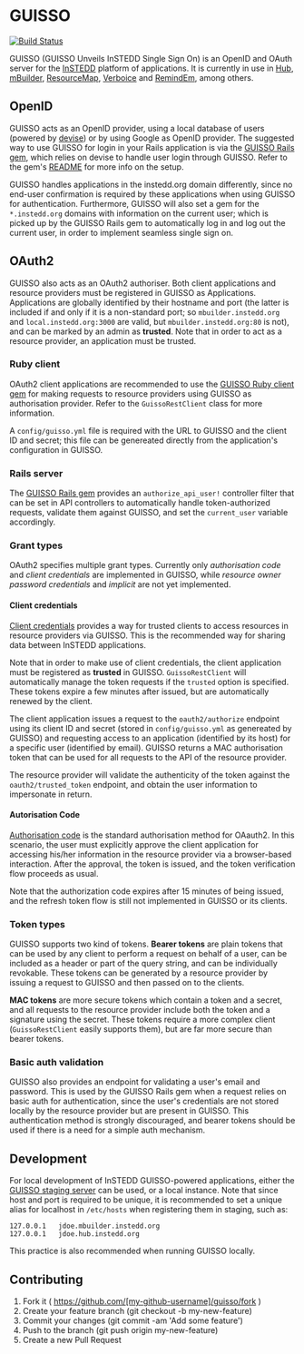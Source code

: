 # GUISSO

[![Build Status](https://travis-ci.org/instedd/guisso.svg?branch=master)](https://travis-ci.org/instedd/guisso)

GUISSO (GUISSO Unveils InSTEDD Single Sign On) is an OpenID and OAuth server for the [InSTEDD](http://instedd.org) platform of applications. It is currently in use in [Hub](https://github.com/instedd/hub), [mBuilder](github.com/instedd/mbuilder), [ResourceMap](https://github.com/instedd/resourcemap), [Verboice](https://github.com/instedd/verboice) and [RemindEm](https://github.com/instedd/remindem), among others.

## OpenID

GUISSO acts as an OpenID provider, using a local database of users (powered by [devise](https://github.com/plataformatec/devise)) or by using Google as OpenID provider. The suggested way to use GUISSO for login in your Rails application is via the [GUISSO Rails gem](https://github.com/instedd/alto_guisso_rails), which relies on devise to handle user login through GUISSO. Refer to the gem's [README](https://github.com/instedd/alto_guisso_rails/blob/master/README.md) for more info on the setup.

GUISSO handles applications in the instedd.org domain differently, since no end-user confirmation is required by these applications when using GUISSO for authentication. Furthermore, GUISSO will also set a gem for the `*.instedd.org` domains with information on the current user; which is picked up by the GUISSO Rails gem to automatically log in and log out the current user, in order to implement seamless single sign on.

## OAuth2

GUISSO also acts as an OAuth2 authoriser. Both client applications and resource providers must be registered in GUISSO as Applications. Applications are globally identified by their hostname and port (the latter is included if and only if it is a non-standard port; so `mbuilder.instedd.org` and `local.instedd.org:3000` are valid, but `mbuilder.instedd.org:80` is not), and can be marked by an admin as **trusted**. Note that in order to act as a resource provider, an application must be trusted.

### Ruby client

OAuth2 client applications are recommended to use the [GUISSO Ruby client gem](https://github.com/instedd/alto_guisso) for making requests to resource providers using GUISSO as authorisation provider. Refer to the `GuissoRestClient` class for more information.

A `config/guisso.yml` file is required with the URL to GUISSO and the client ID and secret; this file can be genereated directly from the application's configuration in GUISSO.

### Rails server

The [GUISSO Rails gem](https://github.com/instedd/alto_guisso_rails) provides an `authorize_api_user!` controller filter that can be set in API controllers to automatically handle token-authorized requests, validate them against GUISSO, and set the `current_user` variable accordingly.

### Grant types

OAuth2 specifies multiple grant types. Currently only _authorisation code_ and _client credentials_ are implemented in GUISSO, while _resource owner password credentials_ and _implicit_ are not yet implemented.

#### Client credentials

[Client credentials](https://tools.ietf.org/html/rfc6749#section-4.4) provides a way for trusted clients to access resources in resource providers via GUISSO. This is the recommended way for sharing data between InSTEDD applications.

Note that in order to make use of client credentials, the client application must be registered as **trusted** in GUISSO. `GuissoRestClient` will automatically manage the token requests if the `trusted` option is specified. These tokens expire a few minutes after issued, but are automatically renewed by the client.

The client application issues a request to the `oauth2/authorize` endpoint using its client ID and secret (stored in `config/guisso.yml` as genereated by GUISSO) and requesting access to an application (identified by its host) for a specific user (identified by email). GUISSO returns a MAC authorisation token that can be used for all requests to the API of the resource provider.

The resource provider will validate the authenticity of the token against the `oauth2/trusted_token` endpoint, and obtain the user information to impersonate in return.

#### Autorisation Code

[Authorisation code](https://tools.ietf.org/html/rfc6749#section-4.1) is the standard authorisation method for OAauth2. In this scenario, the user must explicitly approve the client application for accessing his/her information in the resource provider via a browser-based interaction. After the approval, the token is issued, and the token verification flow proceeds as usual.

Note that the authorization code expires after 15 minutes of being issued, and the refresh token flow is still not implemented in GUISSO or its clients.

### Token types

GUISSO supports two kind of tokens. **Bearer tokens** are plain tokens that can be used by any client to perform a request on behalf of a user, can be included as a header or part of the query string, and can be individually revokable. These tokens can be generated by a resource provider by issuing a request to GUISSO and then passed on to the clients.

**MAC tokens** are more secure tokens which contain a token and a secret, and all requests to the resource provider include both the token and a signature using the secret. These tokens require a more complex client (`GuissoRestClient` easily supports them), but are far more secure than bearer tokens.

### Basic auth validation

GUISSO also provides an endpoint for validating a user's email and password. This is used by the GUISSO Rails gem when a request relies on basic auth for authentication, since the user's credentials are not stored locally by the resource provider but are present in GUISSO. This authentication method is strongly discouraged, and bearer tokens should be used if there is a need for a simple auth mechanism.

## Development

For local development of InSTEDD GUISSO-powered applications, either the [GUISSO staging server](login-stg.instedd.org) can be used, or a local instance. Note that since host and port is required to be unique, it is recommended to set a unique alias for localhost in `/etc/hosts` when registering them in staging, such as:

```
127.0.0.1	jdoe.mbuilder.instedd.org
127.0.0.1	jdoe.hub.instedd.org
```
This practice is also recommended when running GUISSO locally.

## Contributing

1. Fork it ( https://github.com/[my-github-username]/guisso/fork )
2. Create your feature branch (git checkout -b my-new-feature)
3. Commit your changes (git commit -am 'Add some feature')
4. Push to the branch (git push origin my-new-feature)
5. Create a new Pull Request
